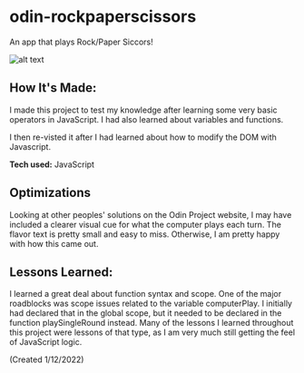 # odin-rockpaperscissors

An app that plays Rock/Paper Siccors!

![alt text](https://ibb.co/n1vLGvJ)

## How It's Made:

I made this project to test my knowledge after learning some very basic operators in JavaScript. I had also learned about variables and functions.

I then re-visted it after I had learned about how to modify the DOM with Javascript.

**Tech used:** JavaScript

## Optimizations

Looking at other peoples' solutions on the Odin Project website, I may have included a clearer visual cue for what the computer plays each turn. The flavor text is pretty small and easy to miss. Otherwise, I am pretty happy with how this came out.

## Lessons Learned:

I learned a great deal about function syntax and scope. One of the major roadblocks was scope issues related to the variable computerPlay. I initially had declared that in the global scope, but it needed to be declared in the function playSingleRound instead. Many of the lessons I learned throughout this project were lessons of that type, as I am very much still getting the feel of JavaScript logic.

(Created 1/12/2022)
